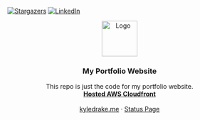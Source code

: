 <!--
 __  __     ______     __         __         ______    
/\ \_\ \   /\  ___\   /\ \       /\ \       /\  __ \   
\ \  __ \  \ \  __\   \ \ \____  \ \ \____  \ \ \/\ \  
 \ \_\ \_\  \ \_____\  \ \_____\  \ \_____\  \ \_____\ 
  \/_/\/_/   \/_____/   \/_____/   \/_____/   \/_____/ 
                                                       
-->
[![Stargazers][stars-shield]][stars-url]
[![LinkedIn][linkedin-shield]][linkedin-url]
<br />
<p align="center">
  <a href="https://github.com/icedmoca">
    <img src="https://github.com/icedmoca.png?size=80" alt="Logo" width="80" height="80">
  </a>
<h3 align="center">My Portfolio Website</h3>
  <p align="center">
    This repo is just the code for my portfolio website.
    <br />
    <a href="https://aws.amazon.com/cloudfront/"><strong>Hosted AWS Cloudfront</strong></a>
    <br />
    <br />
    <a href="https://kyledrake.me">kyledrake.me</a>
    ·
    <a href="https://www.google.com">Status Page</a>
  </p>

[contributors-shield]: https://img.shields.io/github/contributors/icedmoca/icedmoca.github.io.svg?style=for-the-badge
[contributors-url]: https://github.com/icedmoca/icedmoca.github.io/graphs/contributors
[forks-shield]: https://img.shields.io/github/forks/icedmoca/icedmoca.github.io.svg?style=for-the-badge
[forks-url]: https://github.com/icedmoca/icedmoca.github.io/network/members
[stars-shield]: https://img.shields.io/github/stars/icedmoca/icedmoca.github.io.svg?style=for-the-badge
[stars-url]: https://github.com/icedmoca/icedmoca.github.io/stargazers
[issues-shield]: https://img.shields.io/github/issues/icedmoca/icedmoca.github.io.svg?style=for-the-badge
[issues-url]: https://github.com/icedmoca/icedmoca.github.io/issues
[license-shield]: https://img.shields.io/github/license/icedmoca/icedmoca.github.io.svg?style=for-the-badge
[license-url]: https://github.com/icedmoca/icedmoca.github.io/blob/master/LICENSE.txt
[linkedin-shield]: https://img.shields.io/badge/-LinkedIn-black.svg?style=for-the-badge&logo=linkedin&colorB=555
[linkedin-url]: https://linkedin.com/in/icedmoca
